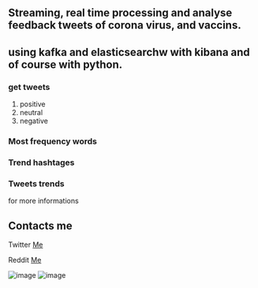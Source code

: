 ## Streaming, real time processing and analyse feedback tweets of corona virus, and vaccins.

## using kafka and elasticsearchw with kibana and of course with python.

### get tweets 
1. positive 
2. neutral
3. negative

### Most frequency words 
### Trend hashtages
### Tweets trends 

for more informations
## Contacts me
Twitter  [Me](https://twitter.com/sin_moody)

Reddit [Me](https://www.reddit.com/user/moody_sin)

![image](https://user-images.githubusercontent.com/63523451/126250676-ec595f4c-d707-4371-a288-257efe8336a1.png)
![image](https://user-images.githubusercontent.com/63523451/126251670-59ed2416-396e-49c6-93fd-e62a727964fd.png)
